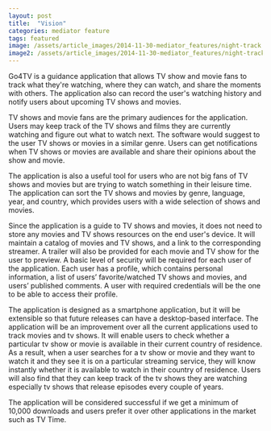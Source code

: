 ```yaml
---
layout: post
title:  "Vision"
categories: mediator feature
tags: featured
image: /assets/article_images/2014-11-30-mediator_features/night-track.JPG
image2: /assets/article_images/2014-11-30-mediator_features/night-track-mobile.JPG
---
```


Go4TV is a guidance application that allows TV show and movie fans to track what they're watching, where they can watch, and share the moments with others. The application also can record the user's watching history and notify users about upcoming TV shows and movies.

TV shows and movie fans are the primary audiences for the application. Users may keep track of the TV shows and films they are currently watching and figure out what to watch next. The software would suggest to the user TV shows or movies in a similar genre. Users can get notifications when TV shows or movies are available and share their opinions about the show and movie.

The application is also a useful tool for users who are not big fans of TV shows and movies but are trying to watch something in their leisure time. The application can sort the TV shows and movies by genre, language, year, and country, which provides users with a wide selection of shows and movies.

Since the application is a guide to TV shows and movies, it does not need to store any movies and TV shows resources on the end user's device. It will maintain a catalog of movies and TV shows, and a link to the corresponding streamer. A trailer will also be provided for each movie and TV show for the user to preview.
A basic level of security will be required for each user of the application. Each user has a profile, which contains personal information, a list of users’ favorite/watched TV shows and movies, and users’ published comments. A user with required credentials will be the one to be able to access their profile.

The application is designed as a smartphone application, but it will be extensible so that future releases can have a desktop-based interface.
The application will be an improvement over all the current applications used to track movies and tv shows. It will enable users to check whether a particular tv show or movie is available in their current country of residence. As a result, when a user searches for a tv show or movie and they want to watch it and they see it is on a particular streaming service, they will know instantly whether it is available to watch in their country of residence. Users will also find that they can keep track of the tv shows they are watching especially tv shows that release episodes every couple of years.

The application will be considered successful if we get a minimum of 10,000 downloads and users prefer it over other applications in the market such as TV Time.
